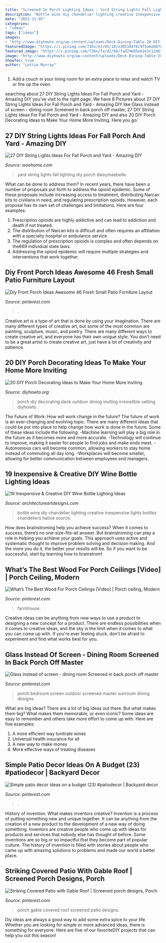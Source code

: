 ```yaml
---
title: "Screened In Porch Lighting Ideas : Yard String Lights Fall Lighting Diy Porch Daisymaebelle"
description: "Bottle wine diy chandelier lighting creative inexpensive lights bottles chandeliers hative source"
date: "2022-11-05"
categories:
- "ideas"
tags: ["ideas"]
images:
- "http://www.diyhowto.org/wp-content/uploads/Deck-Dining-Table-20-DIY-Porch-Decorating-Ideas-Projects-DIYHowto.jpg"
featuredImage: "https://i.pinimg.com/736x/e3/05/18/e30518478c9f5a6eb870d32389283a9c.jpg"
featured_image: "https://i.pinimg.com/736x/fa/d2/96/fad29605e62e3c12d63fd223e6aa5ce4.jpg"
image: "http://www.diyhowto.org/wp-content/uploads/Deck-Dining-Table-20-DIY-Porch-Decorating-Ideas-Projects-DIYHowto.jpg"
ShowToc: true
author: "Lottie Murray"
---
```



1. Add a couch in your living room for an extra place to relax and watch TV or fire up the oven.

	

		
searching about 27 DIY String Lights Ideas For Fall Porch and Yard - Amazing DIY you've visit to the right page. We have 8 Pictures about 27 DIY String Lights Ideas For Fall Porch and Yard - Amazing DIY like Glass instead of screen - dining room Screened in back porch off master, 27 DIY String Lights Ideas For Fall Porch and Yard - Amazing DIY and also 20 DIY Porch Decorating Ideas to Make Your Home More Inviting. Here you go:
		
    
## 27 DIY String Lights Ideas For Fall Porch And Yard - Amazing DIY

<img loading=lazy src="http://www.woohome.com/wp-content/uploads/2017/09/string-lighting-ideas-for-Fall-yard-and-garden-27.jpg" onerror="this.onerror=null;this.src='https://tse2.mm.bing.net/th?id=OIP.sMz0zKXHivAfHlUNiVWvSwHaLG&amp;pid=15.1';" alt="27 DIY String Lights Ideas For Fall Porch and Yard - Amazing DIY">

_Source: woohome.com_

>yard string lights fall lighting diy porch daisymaebelle. 

	

What can be done to address them?
In recent years, there have been a number of proposals put forth to address the opioid epidemic. Some of these proposals include increasing access to treatment, distributing Narcan kits to civilians in need, and regulating prescription opioids. However, each proposal has its own set of challenges and limitations. Here are four examples:
1) Prescription opioids are highly addictive and can lead to addiction and death if not treated. 
2) The distribution of Narcan kits is difficult and often requires an affiliation with a specialty hospital or ambulance service. 
3) The regulation of prescription opioids is complex and often depends on the669 individual state laws. 
4) Addressing the opioid epidemic will require multiple strategies and interventions that work together.

    
## Diy Front Porch Ideas Awesome 46 Fresh Small Patio Furniture Layout

<img loading=lazy src="https://i.pinimg.com/736x/fa/d2/96/fad29605e62e3c12d63fd223e6aa5ce4.jpg" onerror="this.onerror=null;this.src='https://tse3.mm.bing.net/th?id=OIP.NbulRDpzrfMdobKkAHAm-gHaLH&amp;pid=15.1';" alt="Diy Front Porch Ideas Awesome 46 Fresh Small Patio Furniture Layout">

_Source: pinterest.com_

>. 

	

Creative art is a type of art that is done by using your imagination. There are many different types of creative art, but some of the most common are painting, sculpture, music, and poetry. There are many different ways to create creative art, and everyone has their own unique style. You don’t need to be a great artist to create creative art, just have a lot of creativity and patience.

    
## 20 DIY Porch Decorating Ideas To Make Your Home More Inviting

<img loading=lazy src="http://www.diyhowto.org/wp-content/uploads/Deck-Dining-Table-20-DIY-Porch-Decorating-Ideas-Projects-DIYHowto.jpg" onerror="this.onerror=null;this.src='https://tse3.mm.bing.net/th?id=OIP.q1szzX69EbQxp9lKjl9UMwHaJ8&amp;pid=15.1';" alt="20 DIY Porch Decorating Ideas to Make Your Home More Inviting">

_Source: diyhowto.org_

>porch diy decorating deck outdoor dining inviting irresistible setting diyhowto. 

	

The Future of Work: How will work change in the future?
The future of work is an ever-changing and evolving topic. There are many different ideas that could be put into place to help change how work is done in the future. Some of these ideas include the following: 
-Machine learning will play a big role in the future as it becomes more and more accurate. 
-Technology will continue to improve, making it easier for people to find jobs and make ends meet. 
-Autonomous cars will become common, allowing workers to stay home instead of commuting all day long. 
-Workplaces will become smaller, allowing for better communication between employees and managers.

    
## 19 Inexpensive &amp; Creative DIY Wine Bottle Lighting Ideas

<img loading=lazy src="https://www.architectureartdesigns.com/wp-content/uploads/2015/01/152-630x956.jpg" onerror="this.onerror=null;this.src='https://tse2.mm.bing.net/th?id=OIP.NhzMN23M49eMeo1aga7N3AHaLP&amp;pid=15.1';" alt="19 Inexpensive &amp; Creative DIY Wine Bottle Lighting Ideas">

_Source: architectureartdesigns.com_

>bottle wine diy chandelier lighting creative inexpensive lights bottles chandeliers hative source. 

	

How does brainstroming help you achieve success?
When it comes to success, there’s no one-size-fits-all answer. But brainstroming can play a role in helping you achieve your goals. This approach uses active and systematic thought to improve problem solving and decision making. And the more you do it, the better your results will be. So if you want to be successful, start by learning how to brainstrom!

    
## What’s The Best Wood For Porch Ceilings [Video] | Porch Ceiling, Modern

<img loading=lazy src="https://i.pinimg.com/736x/8a/fd/66/8afd66b736ba1af2d81397a85ccf9870.jpg" onerror="this.onerror=null;this.src='https://tse4.mm.bing.net/th?id=OIP.-igRp5B1dmSUk08Gx1RKKgHaNK&amp;pid=15.1';" alt="What’s The Best Wood For Porch Ceilings [Video] | Porch ceiling, Modern">

_Source: pinterest.com_

>farmhouse. 

	

Creative ideas can be anything from new ways to use a product to designing a new concept for a product. There are endless possibilities when it comes to creative ideas, and the sky is the limit when it comes to what you can come up with. If you're ever feeling stuck, don't be afraid to experiment and find what works best for you.

    
## Glass Instead Of Screen - Dining Room Screened In Back Porch Off Master

<img loading=lazy src="https://i.pinimg.com/736x/1d/4c/4d/1d4c4d9ce942df359fd7773cea28b3a1.jpg" onerror="this.onerror=null;this.src='https://tse3.mm.bing.net/th?id=OIP.Uahhx4yXE8IZMvlNaSLwMAHaJ3&amp;pid=15.1';" alt="Glass instead of screen - dining room Screened in back porch off master">

_Source: pinterest.com_

>porch bedroom screen outdoor screened master sunroom dining designs. 

	

What are big ideas?
There are a lot of big ideas out there. But what makes them big? What makes them memorable, or even iconic? Some ideas are easy to remember and others take more effort to come up with. Here are five examples: 
1. A more efficient way tonitrate wines
2. Universal health insurance for all
3. A new way to make money
4. More effective ways of treating diseases

    
## Simple Patio Decor Ideas On A Budget (23) #patiodecor | Backyard Decor

<img loading=lazy src="https://i.pinimg.com/736x/9a/9f/8d/9a9f8df27c07ad5192cf58a5c76ac961.jpg" onerror="this.onerror=null;this.src='https://tse1.mm.bing.net/th?id=OIP.cd2AbsLn42V2mSmb8jgmGgHaLH&amp;pid=15.1';" alt="Simple patio decor ideas on a budget (23) #patiodecor | Backyard decor">

_Source: pinterest.com_

>. 

	

History of invention: What makes inventors creative?
Invention is a process of putting something new and unique together. It can be anything from the creation of a new product to the development of a new way of doing something. Inventors are creative people who come up with ideas for products and services that nobody else has thought of before. Some inventions are so big or so impactful that they become part of popular culture. The history of invention is filled with stories about people who came up with amazing solutions to problems and made our world a better place.

    
## Striking Covered Patio With Gable Roof | Screened Porch Designs, Porch

<img loading=lazy src="https://i.pinimg.com/736x/e3/05/18/e30518478c9f5a6eb870d32389283a9c.jpg" onerror="this.onerror=null;this.src='https://tse1.mm.bing.net/th?id=OIP.sV_2e_J46F77Y4TPt-YvvQHaLH&amp;pid=15.1';" alt="Striking Covered Patio with Gable Roof | Screened porch designs, Porch">

_Source: pinterest.com_

>porch gable covered roof screened patio designs. 

	

Diy ideas are always a good way to add some extra spice to your life. Whether you are looking for simple or more advanced ideas, there is something for everyone. Here are five of our favoriteDIY projects that can help you out this season!

